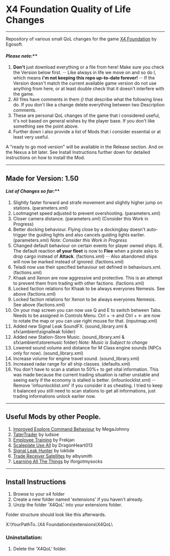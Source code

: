 # X4 Foundation Quality of Life Changes
***

Repository of various small QoL changes for the game [X4 Foundation](https://www.egosoft.com/games/x4/info_en.php) by Egosoft.

#### _Please note:_**
1. **Don't** just download everything or a file from here! Make sure you check the Version below first. 
··· Like always in life we move on and so do I, which means **i'm not keeping this repo up-to-date forever!** 
··· If the Version doesn't match the current available game version do not use anything from here, or at least double check that it doesn't interfere with the game.
2. All files have comments in them *(<!-- Description comment -->)* that describe what the following lines do. If you don't like a change delete everything between two Description comments.
3. These are personal QoL changes of the game that i considered useful, it's not based on general wishes by the player base. If you don't like something see the point above.
4. Further down i also provide a list of Mods that i consider essential or at least very useful.

A "ready to go mod version" will be available in the Release section. And on the Nexus a bit later. See Install Instructions further down for detailed instructions on how to install the Mod.


***
## Made for Version: **1.50**

#### _List of Changes so far:_**

1. Slightly faster forward and strafe movement and slightly higher jump on stations. (parameters.xml)
2. Lootmagnet speed adjusted to prevent overshooting. (parameters.xml)
3. Closer camera distance. (parameters.xml) (Consider this Work in Progress)
4. Better docking behaviour. Flying close by a dockingbay doesn't auto-trigger the guiding lights and also cancels guiding lights earlier. (parameters.xml) _Note: Consider this Work in Progress_
5. Changed default behaviour on certain events for player owned ships. IE. The default reaction **of your fleet** is now to **Flee** when a pirate asks to drop cargo instead of **Attack**. (factions.xml)
··· Also abandoned ships will now be marked instead of ignored. (factions.xml)
6. Teladi now use their specified behaviour set defined in behaviours.xml. (factions.xml)
7. Khaak and Xenon are now aggressive and protective. This is an attempt to prevent them from trading with other factions. (factions.xml)
8. Locked faction relations for Khaak to be always everyones Nemesis. See above (factions.xml)
9. Locked faction relations for Xenon to be always everyones Nemesis. See above (factions.xml)
10. On your map screen you can now use Q and E to switch between Tabs. Needs to be assigned in Controls Menu. Ctrl + -> and Ctrl + <- are now to rotate the map or you can use right mouse for that. (inputmap.xml)
11. Added new Signal Leak SoundFX. (sound_library.xml & sfx\ambient\signalleak folder)
12. Added new Station-Store Music. (sound_library.xml & sfx\ambient\storemusic folder) _Note: Music is Subject to change_
13. Lowered sound volume and distance for M Class engine sounds (NPCs only for now). (sound_library.xml)
14. Increase volume for engine travel sound. (sound_library.xml)
15. Increased radar range for all ship classes. (defaults.xml)
16. You don't have to scan a station to 50%+ to get vital information. This was made because the current trading situation is rather unstable and seeing early if the economy is stalled is better. (infounlocklist.xml)
··· Remove 'infounlocklist.xml' if you consider it as cheating. I tried to keep it balanced you still need to scan stations to get all informations, just trading informations unlock earlier now.


***
## Useful Mods by other People.

1. [Improved Explore Command Behaviour](https://www.nexusmods.com/x4foundations/mods/89) by MegaJohnny
2. [TaterTrader](https://www.nexusmods.com/x4foundations/mods/151) by ludsoe
3. [Employee Training](https://www.nexusmods.com/x4foundations/mods/154) by Frekjan
4. [Scaleplate Use All](https://www.nexusmods.com/x4foundations/mods/121) by DragonHeart013
5. [Signal Leak Hunter](https://www.nexusmods.com/x4foundations/mods/51) by loktide
6. [Trade Receiver Satellites](https://www.nexusmods.com/x4foundations/mods/120) by albysmith
7. [Learning All The Things](https://www.nexusmods.com/x4foundations/mods/8) by iforgotmysocks


***
## Install Instructions

1. Browse to your x4 folder
2. Create a new folder named 'extensions' if you haven't already.
3. Unzip the folder 'X4QoL' into your extensions folder.

Folder structure should look like this afterwards.

X:\YourPathTo..\X4 Foundations\extensions\X4QoL\

### Uninstallation:
1. Delete the 'X4QoL' folder.
